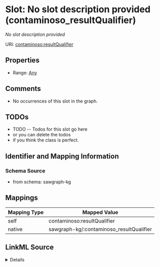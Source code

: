 

# Slot: No slot description provided (contaminoso_resultQualifier)


_No slot description provided_





URI: [contaminoso:resultQualifier](http://sawgraph.spatialai.org/v1/contaminoso#resultQualifier)



<!-- no inheritance hierarchy -->








## Properties

* Range: [Any](../classes/Any.md)





## Comments

* No occurrences of this slot in the graph.

## TODOs

* TODO -- Todos for this slot go here
* or you can delete the todos
* if you think the class is perfect.

## Identifier and Mapping Information







### Schema Source


* from schema: sawgraph-kg




## Mappings

| Mapping Type | Mapped Value |
| ---  | ---  |
| self | contaminoso:resultQualifier |
| native | sawgraph-kg/:contaminoso_resultQualifier |




## LinkML Source

<details>
```yaml
name: contaminoso_resultQualifier
description: No slot description provided
title: No slot description provided
todos:
- TODO -- Todos for this slot go here
- or you can delete the todos
- if you think the class is perfect.
comments:
- No occurrences of this slot in the graph.
from_schema: sawgraph-kg
rank: 1000
slot_uri: contaminoso:resultQualifier
alias: contaminoso_resultQualifier
range: Any

```
</details>